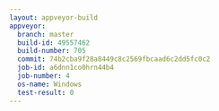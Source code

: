 ```yaml
---
layout: appveyor-build
appveyor:
  branch: master
  build-id: 49557462
  build-number: 705
  commit: 74b2cba9f28a8449c8c2569fbcaad6c2dd5fc0c2
  job-id: a6dnn1co0hrn44b4
  job-number: 4
  os-name: Windows
  test-result: 0
---
```


